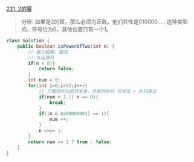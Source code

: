 [231. 2的幂](https://leetcode-cn.com/problems/power-of-two/)

>  分析:
如果是2的幂，那么必须为正数。他们共性是010000……这种类型的，符号位为0，其他位置只有一个1。

```java
class Solution {
    public boolean isPowerOfTwo(int n) {
        // 暴力破解，递归
        // 与运算符
        if(n < 0){
            return false;
        }
        int num = 0;
        for(int i=0;i<32;i++){
            // 正数的补码是其本身，负数的补码 符号位 + 补码表示
            if(num > 1 || n == 0){
                break;
            }
            if((n & 0x00000001) == 1){
                num ++;
            }
            n >>>= 1;
        }
        return num == 1 ? true : false;
    }
}
```


